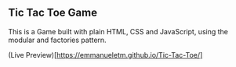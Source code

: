 ## Tic Tac Toe Game

This is a Game built with plain HTML, CSS and JavaScript, using the modular and factories pattern.

(Live Preview)[https://emmanueletm.github.io/Tic-Tac-Toe/]
